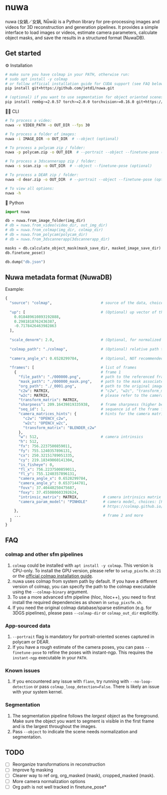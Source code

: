 # nuwa

nuwa (女媧／女娲, Nǚwā) is a Python library for pre-processing images and videos for 3D reconstruction and generation pipelines. It provides a simple interface to load images or videos, estimate camera parameters, calculate object masks, and save the results in a structured format (NuwaDB).


## Get started

⚙️ Installation

```bash
# make sure you have colmap in your PATH, otherwise run:
# sudo apt install -y colmap 
# or follow official installation guide for CUDA support (see FAQ below)
pip install git+https://github.com/jetd1/nuwa.git

# (optional) if you want to use segmentation for object oriented scenes (--object)
pip install rembg>=2.0.57 torch>=2.0.0 torchvision>=0.16.0 git+https://github.com/facebookresearch/segment-anything.git
```

🧑‍💻 CLI

```bash
# To process a video:
nuwa -v VIDEO_PATH -o OUT_DIR --fps 30

# To process a folder of images:
nuwa -i IMAGE_DIR -o OUT_DIR  # --object (optional)

# To process a polycam zip / folder:
nuwa -p polycam.zip -o OUT_DIR  # --portrait --object --finetune-pose (optional)

# To process a 3dscannerapp zip / folder:
nuwa -s scan.zip -o OUT_DIR  # --object --finetune-pose (optional)

# To process a DEAR zip / folder:
nuwa -d dear.zip -o OUT_DIR  # --portrait --object --finetune-pose (optional)

# To view all options:
nuwa -h
```

🐍 Python

```python
import nuwa

db = nuwa.from_image_folder(img_dir)
# db = nuwa.from_video(video_dir, out_img_dir)
# db = nuwa.from_colmap(img_dir, colmap_dir)
# db = nuwa.from_polycam(polycam_dir)
# db = nuwa.from_3dscannerapp(3dscannerapp_dir)

masks = db.calculate_object_mask(mask_save_dir, masked_image_save_dir)
db.finetune_pose()

db.dump("db.json")
```

## Nuwa metadata format (NuwaDB)

Example:

```python
{
  "source": "colmap",                      # source of the data, choices [colmap, arkit]
  
  "up": [                                  # (Optional) up vector of the scene
    0.018489610893192888,
    0.2981818762436387,
    -0.7178426463982863
  ],
    
  "scale_denorm": 2.0,                     # (Optional, for normalized scenes) scale denormalization factor, use this to scale the scene back to the original size
    
  "colmap_path": "./colmap",               # (Optional) relative path to the colmap folder (camera, images, points)
  
  "camera_angle_x": 0.6528299784,          # (Optional, NOT recommended) global camera angle x, if this exists, focal parameters (x and y) in frames are ignored  
  
  "frames": [                              # list of frames
    {                                      # frame 1
      "file_path": "./000000.png",         # path to the referenced frame
      "mask_path": "./000000_mask.png",    # path to the mask associated with the referenced frame (optional, "")
      "org_path": "./_0001.png",           # path to the original image of the referenced frame (optional, "")
      "c2w": MATRIX,                       # "c2w", "w2c", "transform_matrix" are the camera matrices (4x4) in different conventions
      "w2c": MATRIX,                       # please refer to the camera_matrices_hints for more information
      "transform_matrix": MATRIX,
      "sharpness": 209.16439819335938,     # frame sharpness (higher better)
      "seq_id": 1,                         # sequence id of the frame from e.g. colmap (do not use this for now)
      "camera_matrices_hints": {           # hints for the camera matrices, format: "key_name: convention"
        "c2w": "OPENCV_c2w",
        "w2c": "OPENCV_w2c",
        "transform_matrix": "BLENDER_c2w"
      },
      "w": 512,                            # camera intrinsics
      "h": 512,
      "fx": 756.2237500859011,
      "fy": 755.1240357896131,
      "cx": 250.32151789051335,
      "cy": 219.18349060141304,
      "is_fisheye": 0,
      "fl_x": 756.2237500859011,
      "fl_y": 755.1240357896131,
      "camera_angle_x": 0.6528299784,
      "camera_angle_y": 0.6537144781,
      "fovx": 37.40440250475687,
      "foxy": 37.455080603392624,
      "intrinsic_matrix": MATRIX,           # camera intrinsics matrix (3x3)
      "camera_param_model": "PINHOLE"       # camera model, choices: [PINHOLE, OPENCV]
                                            # https://colmap.github.io/cameras.html
    },
    ...                                     # frame 2 and more
  ]
}
```

## FAQ

### colmap and other sfm pipelines
1. `colmap` could be installed with `apt install -y colmap`. This version is CPU-only. To install the GPU version, please refer to `setup_pixsfm.sh:21` or the [official colmap installation guide](https://colmap.github.io/install.html).
2. nuwa uses colmap from system path by default. If you have a different version of colmap, you can specify the path to the colmap executable using the `--colmap-binary` argument.
3. To use a more advanced sfm pipeline (hloc, hloc++), you need to first install the required dependencies as shown in `setup_pixsfm.sh`.
4. If you need the original colmap database/sparse estimation (e.g. for 3DGS pipelines), please pass `--colmap-dir` or `colmap_out_dir` explicitly. 

### App-sourced data
1. `--portrait` flag is mandatory for portrait-oriented scenes captured in polycam or DEAR.
2. If you have a rough estimate of the camera poses, you can pass `--finetune-pose` to refine the poses with instant-ngp. This requires the `instant-ngp` executable in your `PATH`.  

### Known issues 
1. If you encountered any issue with `flann`, try running with `--no-loop-detection` or pass `colmap_loop_detection=False`. There is likely an issue with your system kernel.

### Segmentation
1. The segmentation pipeline follows the *largest* object as the foreground. Make sure the object you want to segment is visible in the first frame and is the largest throughout the images.
2. Pass `--object` to indicate the scene needs normalization and segmentation.

## TODO
- [ ] Reorganize transformations in reconstruction
- [ ] Improve fg masking
- [ ] Clearer way to ref org, org_masked (mask), cropped_masked (mask).
- [ ] More camera normalization options
- [ ] Org path is not well tracked in finetune_pose*
